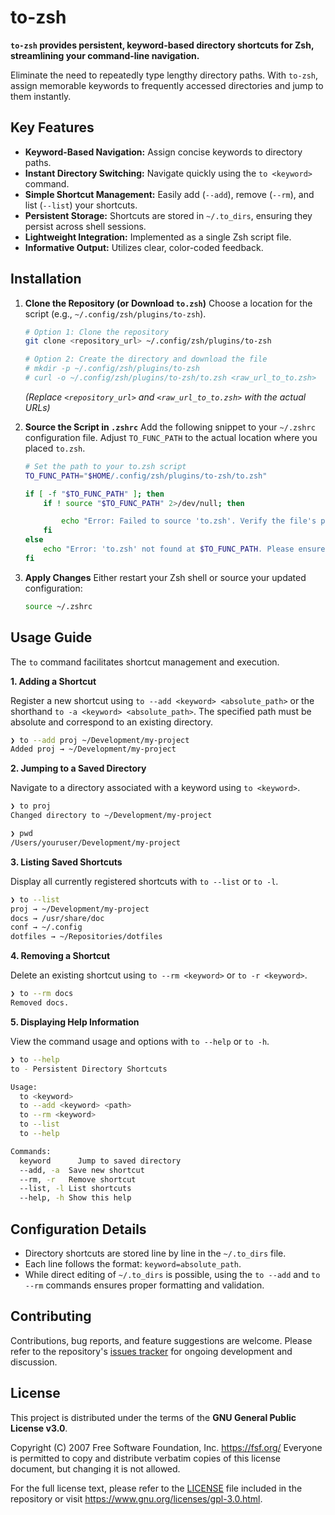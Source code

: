 # to-zsh

**`to-zsh` provides persistent, keyword-based directory shortcuts for Zsh, streamlining your command-line navigation.**

Eliminate the need to repeatedly type lengthy directory paths. With `to-zsh`, assign memorable keywords to frequently accessed directories and jump to them instantly.

## Key Features

- **Keyword-Based Navigation:** Assign concise keywords to directory paths.
- **Instant Directory Switching:** Navigate quickly using the `to <keyword>` command.
- **Simple Shortcut Management:** Easily add (`--add`), remove (`--rm`), and list (`--list`) your shortcuts.
- **Persistent Storage:** Shortcuts are stored in `~/.to_dirs`, ensuring they persist across shell sessions.
- **Lightweight Integration:** Implemented as a single Zsh script file.
- **Informative Output:** Utilizes clear, color-coded feedback.

## Installation

1.  **Clone the Repository (or Download `to.zsh`)**
    Choose a location for the script (e.g., `~/.config/zsh/plugins/to-zsh`).

    ```bash
    # Option 1: Clone the repository
    git clone <repository_url> ~/.config/zsh/plugins/to-zsh

    # Option 2: Create the directory and download the file
    # mkdir -p ~/.config/zsh/plugins/to-zsh
    # curl -o ~/.config/zsh/plugins/to-zsh/to.zsh <raw_url_to_to.zsh>
    ```

    _(Replace `<repository_url>` and `<raw_url_to_to.zsh>` with the actual URLs)_

2.  **Source the Script in `.zshrc`**
    Add the following snippet to your `~/.zshrc` configuration file. Adjust `TO_FUNC_PATH` to the actual location where you placed `to.zsh`.

    ```bash
    # Set the path to your to.zsh script
    TO_FUNC_PATH="$HOME/.config/zsh/plugins/to-zsh/to.zsh"

    if [ -f "$TO_FUNC_PATH" ]; then
        if ! source "$TO_FUNC_PATH" 2>/dev/null; then

            echo "Error: Failed to source 'to.zsh'. Verify the file's path and integrity." >&2
        fi
    else
        echo "Error: 'to.zsh' not found at $TO_FUNC_PATH. Please ensure the file exists." >&2
    fi
    ```

3.  **Apply Changes**
    Either restart your Zsh shell or source your updated configuration:
    ```bash
    source ~/.zshrc
    ```

## Usage Guide

The `to` command facilitates shortcut management and execution.

**1. Adding a Shortcut**

Register a new shortcut using `to --add <keyword> <absolute_path>` or the shorthand `to -a <keyword> <absolute_path>`. The specified path must be absolute and correspond to an existing directory.

```bash
❯ to --add proj ~/Development/my-project
Added proj → ~/Development/my-project
```

**2. Jumping to a Saved Directory**

Navigate to a directory associated with a keyword using `to <keyword>`.

```bash
❯ to proj
Changed directory to ~/Development/my-project

❯ pwd
/Users/youruser/Development/my-project
```

**3. Listing Saved Shortcuts**

Display all currently registered shortcuts with `to --list` or `to -l`.

```bash
❯ to --list
proj → ~/Development/my-project
docs → /usr/share/doc
conf → ~/.config
dotfiles → ~/Repositories/dotfiles
```

**4. Removing a Shortcut**

Delete an existing shortcut using `to --rm <keyword>` or `to -r <keyword>`.

```bash
❯ to --rm docs
Removed docs.
```

**5. Displaying Help Information**

View the command usage and options with `to --help` or `to -h`.

```bash
❯ to --help
to - Persistent Directory Shortcuts

Usage:
  to <keyword>
  to --add <keyword> <path>
  to --rm <keyword>
  to --list
  to --help

Commands:
  keyword      Jump to saved directory
  --add, -a  Save new shortcut
  --rm, -r   Remove shortcut
  --list, -l List shortcuts
  --help, -h Show this help
```

## Configuration Details

- Directory shortcuts are stored line by line in the `~/.to_dirs` file.
- Each line follows the format: `keyword=absolute_path`.
- While direct editing of `~/.to_dirs` is possible, using the `to --add` and `to --rm` commands ensures proper formatting and validation.

## Contributing

Contributions, bug reports, and feature suggestions are welcome. Please refer to the repository's [issues tracker](https://github.com/kgruiz/to-zsh/issues) for ongoing development and discussion.

## License

This project is distributed under the terms of the **GNU General Public License v3.0**.

Copyright (C) 2007 Free Software Foundation, Inc. <https://fsf.org/>
Everyone is permitted to copy and distribute verbatim copies of this license document, but changing it is not allowed.

For the full license text, please refer to the [LICENSE](LICENSE) file included in the repository or visit <https://www.gnu.org/licenses/gpl-3.0.html>.
